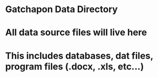 # Gatchapon Data Directory

# All data source files will live here
# This includes databases, dat files, program files (.docx, .xls, etc...)